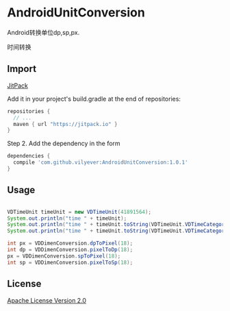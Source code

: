# AndroidUnitConversion
Android转换单位dp,sp,px.

时间转换

## Import
[JitPack](https://jitpack.io/)

Add it in your project's build.gradle at the end of repositories:

```gradle
repositories {
  // ...
  maven { url "https://jitpack.io" }
}
```

Step 2. Add the dependency in the form

```gradle
dependencies {
  compile 'com.github.vilyever:AndroidUnitConversion:1.0.1'
}
```

## Usage
```java

VDTimeUnit timeUnit = new VDTimeUnit(41891564);
System.out.println("time " + timeUnit);
System.out.println("time " + timeUnit.toString(VDTimeUnit.VDTimeCategory.Hour, VDTimeUnit.VDTimeCategory.Millisecond));
System.out.println("time " + timeUnit.toString(VDTimeUnit.VDTimeCategory.Second, VDTimeUnit.VDTimeCategory.Hour));

int px = VDDimenConversion.dpToPixel(18);
int dp = VDDimenConversion.pixelToDp(18);
px = VDDimenConversion.spToPixel(18);
int sp = VDDimenConversion.pixelToSp(18);
```

## License
[Apache License Version 2.0](http://www.apache.org/licenses/LICENSE-2.0.txt)

